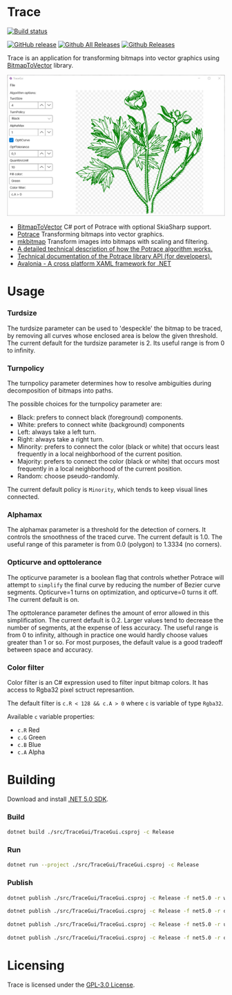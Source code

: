 # Trace

[![Build status](https://dev.azure.com/wieslawsoltes/GitHub/_apis/build/status/Trace)](https://dev.azure.com/wieslawsoltes/GitHub/_build/latest?definitionId=84)

[![GitHub release](https://img.shields.io/github/release/wieslawsoltes/trace.svg)](https://github.com/wieslawsoltes/trace)
[![Github All Releases](https://img.shields.io/github/downloads/wieslawsoltes/trace/total.svg)](https://github.com/wieslawsoltes/trace)
[![Github Releases](https://img.shields.io/github/downloads/wieslawsoltes/trace/latest/total.svg)](https://github.com/wieslawsoltes/trace)

Trace is an application for transforming bitmaps into vector graphics using [BitmapToVector](https://github.com/daltonks/BitmapToVector) library.

![](images/TraceGui.png)

* [BitmapToVector](https://github.com/daltonks/BitmapToVector) C# port of Potrace with optional SkiaSharp support.
* [Potrace](http://potrace.sourceforge.net/) Transforming bitmaps into vector graphics.
* [mkbitmap](http://potrace.sourceforge.net/mkbitmap.html) Transform images into bitmaps with scaling and filtering.
* [A detailed technical description of how the Potrace algorithm works.](http://potrace.sourceforge.net/potrace.pdf)
* [Technical documentation of the Potrace library API (for developers).](http://potrace.sourceforge.net/potracelib.pdf)
* [Avalonia - A cross platform XAML framework for .NET](http://avaloniaui.net/)

# Usage

### Turdsize

The turdsize parameter can be used to 'despeckle' the bitmap to be traced, by
removing all curves whose enclosed area is below the given threshold. The current default for the turdsize
parameter is 2. Its useful range is from 0 to infinity.

### Turnpolicy

The turnpolicy parameter determines how to resolve ambiguities during decomposition
of bitmaps into paths. 

The possible choices for the turnpolicy parameter are:
- Black: prefers to connect black (foreground) components.
- White: prefers to connect white (background) components
- Left: always take a left turn.
- Right: always take a right turn.
- Minority: prefers to connect the color (black or white) that occurs least frequently in a local neighborhood of the current position.
- Majority: prefers to connect the color (black or white) that occurs most frequently in a local neighborhood of the current position.
- Random: choose pseudo-randomly.

The current default policy is `Minority`, which tends to keep visual lines connected.

###  Alphamax

The alphamax parameter is a threshold for the detection of corners. It controls the
smoothness of the traced curve. The current default is 1.0. The
useful range of this parameter is from 0.0 (polygon) to 1.3334 (no corners).

### Opticurve and opttolerance

The opticurve parameter is a boolean flag that controls whether Potrace will attempt to `simplify` the final curve by reducing the number of Bezier curve segments.
Opticurve=1 turns on optimization, and opticurve=0 turns it off. The current default is on.

The opttolerance parameter defines the amount of error allowed in this simplification. The current default is 0.2. Larger values tend to decrease the number of
segments, at the expense of less accuracy. The useful range is from 0 to infinity, although in practice one would hardly choose values greater than 1 or so. For most
purposes, the default value is a good tradeoff between space and accuracy.

### Color filter

Color filter is an C# expression used to filter input bitmap colors. 
It has access to Rgba32 pixel sctruct represantion.

The default filter is `c.R < 128 && c.A > 0` where `c` is variable of type `Rgba32`.

Available `c` variable properties:
- `c.R` Red
- `c.G` Green
- `c.B` Blue
- `c.A` Alpha

# Building

Download and install [.NET 5.0 SDK](https://dotnet.microsoft.com/download).

### Build

```bash
dotnet build ./src/TraceGui/TraceGui.csproj -c Release
```

### Run

```bash
dotnet run --project ./src/TraceGui/TraceGui.csproj -c Release
```

### Publish

```bash
dotnet publish ./src/TraceGui/TraceGui.csproj -c Release -f net5.0 -r win7-x64 -o TraceGui-win7-x64
```

```bash
dotnet publish ./src/TraceGui/TraceGui.csproj -c Release -f net5.0 -r debian.8-x64 -o TraceGui-debian.8-x64
```

```bash
dotnet publish ./src/TraceGui/TraceGui.csproj -c Release -f net5.0 -r ubuntu.14.04-x64 -o TraceGui-ubuntu.14.04-x64
```

```bash
dotnet publish ./src/TraceGui/TraceGui.csproj -c Release -f net5.0 -r osx.10.12-x64 -o TraceGui-osx.10.12-x64
```

# Licensing

Trace is licensed under the [GPL-3.0 License](LICENSE).
